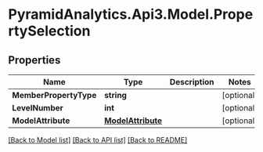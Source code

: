 # PyramidAnalytics.Api3.Model.PropertySelection

## Properties

Name | Type | Description | Notes
------------ | ------------- | ------------- | -------------
**MemberPropertyType** | **string** |  | [optional] 
**LevelNumber** | **int** |  | [optional] 
**ModelAttribute** | [**ModelAttribute**](ModelAttribute.md) |  | [optional] 

[[Back to Model list]](../README.md#documentation-for-models) [[Back to API list]](../README.md#documentation-for-api-endpoints) [[Back to README]](../README.md)

